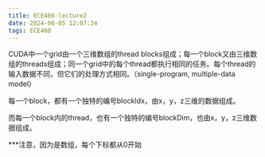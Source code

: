 ```yaml
---
title: ECE408-lecture2
date: 2024-06-05 12:07:34
tags: ECE408
---
```


CUDA中一个grid由一个三维数组的thread blocks组成；每一个block又由三维数组的threads组成；同一个grid中的每个thread都执行相同的任务。每个thread的输入数据不同，但它们的处理方式相同。（single-program, multiple-data model）

每一个block，都有一个独特的编号blockIdx，由x，y，z三维的数据组成。

而每一个block内的thread，也有一个独特的编号blockDim，也由x，y，z三维数据组成。

***注意，因为是数组，每个下标都从0开始


